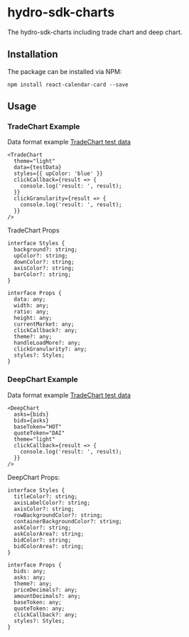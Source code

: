 # hydro-sdk-charts

The hydro-sdk-charts including trade chart and deep chart.

## Installation

The package can be installed via NPM:

```
npm install react-calendar-card --save
```

## Usage

### TradeChart Example

Data format example [TradeChart test data](https://github.com/HydroProtocol/hydro-sdk-charts/blob/master/assets/TradeChartTestData.js)

```
<TradeChart
  theme="light"
  data={testData}
  styles={{ upColor: 'blue' }}
  clickCallback={result => {
    console.log('result: ', result);
  }}
  clickGranularity={result => {
    console.log('result: ', result);
  }}
/>
```

TradeChart Props

```
interface Styles {
  background?: string;
  upColor?: string;
  downColor?: string;
  axisColor?: string;
  barColor?: string;
}

interface Props {
  data: any;
  width: any;
  ratio: any;
  height: any;
  currentMarket: any;
  clickCallback?: any;
  theme?: any;
  handleLoadMore?: any;
  clickGranularity?: any;
  styles?: Styles;
}
```

### DeepChart Example

Data format example [TradeChart test data](https://github.com/HydroProtocol/hydro-sdk-charts/blob/master/assets/DeepChartTestData.js)

```
<DeepChart
  asks={bids}
  bids={asks}
  baseToken="HOT"
  quoteToken="DAI"
  theme="light"
  clickCallback={result => {
    console.log('result: ', result);
  }}
/>
```

DeepChart Props:

```
interface Styles {
  titleColor?: string;
  axisLabelColor?: string;
  axisColor?: string;
  rowBackgroundColor?: string;
  containerBackgroundColor?: string;
  askColor?: string;
  askColorArea?: string;
  bidColor?: string;
  bidColorArea?: string;
}

interface Props {
  bids: any;
  asks: any;
  theme?: any;
  priceDecimals?: any;
  amountDecimals?: any;
  baseToken: any;
  quoteToken: any;
  clickCallback?: any;
  styles?: Styles;
}
```
